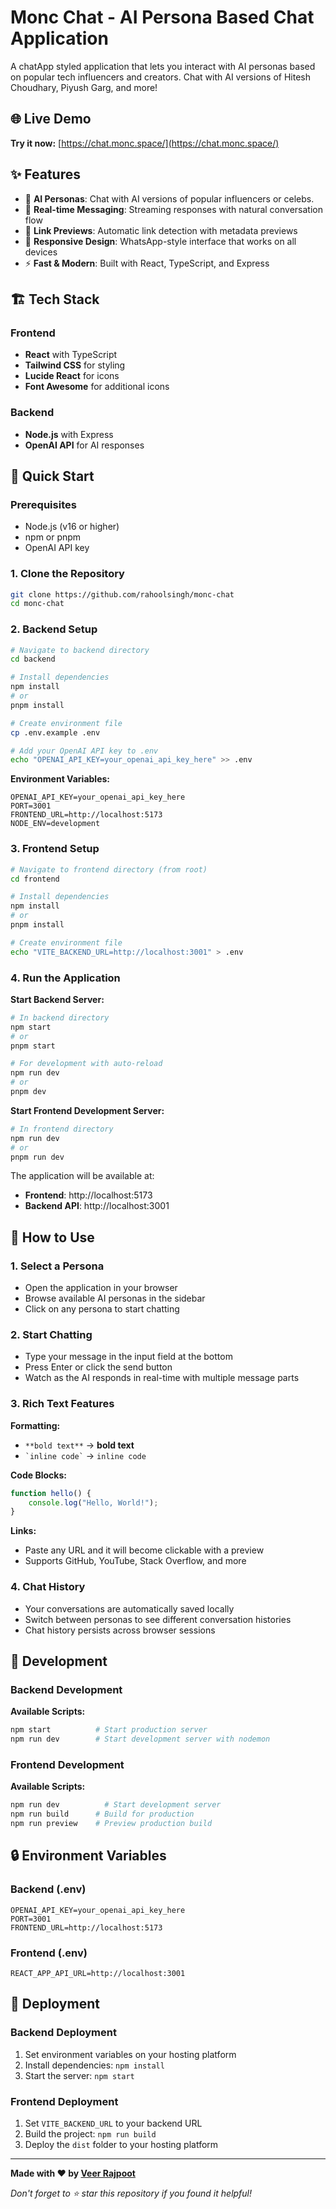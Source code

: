 # Monc Chat - AI Persona Based Chat Application

A chatApp styled application that lets you interact with AI personas based on popular tech influencers and creators. Chat with AI versions of Hitesh Choudhary, Piyush Garg, and more!

## 🌐 Live Demo

**Try it now:** [https://chat.monc.space/](https://chat.monc.space/)

## ✨ Features

-   🤖 **AI Personas**: Chat with AI versions of popular influencers or celebs.
-   💬 **Real-time Messaging**: Streaming responses with natural conversation flow
-   🔗 **Link Previews**: Automatic link detection with metadata previews
-   📱 **Responsive Design**: WhatsApp-style interface that works on all devices
-   ⚡ **Fast & Modern**: Built with React, TypeScript, and Express

## 🏗️ Tech Stack

### Frontend

-   **React** with TypeScript
-   **Tailwind CSS** for styling
-   **Lucide React** for icons
-   **Font Awesome** for additional icons

### Backend

-   **Node.js** with Express
-   **OpenAI API** for AI responses

## 🚀 Quick Start

### Prerequisites

-   Node.js (v16 or higher)
-   npm or pnpm
-   OpenAI API key

### 1. Clone the Repository

```bash
git clone https://github.com/rahoolsingh/monc-chat
cd monc-chat
```

### 2. Backend Setup

```bash
# Navigate to backend directory
cd backend

# Install dependencies
npm install
# or
pnpm install

# Create environment file
cp .env.example .env

# Add your OpenAI API key to .env
echo "OPENAI_API_KEY=your_openai_api_key_here" >> .env
```

**Environment Variables:**

```env
OPENAI_API_KEY=your_openai_api_key_here
PORT=3001
FRONTEND_URL=http://localhost:5173
NODE_ENV=development
```

### 3. Frontend Setup

```bash
# Navigate to frontend directory (from root)
cd frontend

# Install dependencies
npm install
# or
pnpm install

# Create environment file
echo "VITE_BACKEND_URL=http://localhost:3001" > .env
```

### 4. Run the Application

**Start Backend Server:**

```bash
# In backend directory
npm start
# or
pnpm start

# For development with auto-reload
npm run dev
# or
pnpm dev
```

**Start Frontend Development Server:**

```bash
# In frontend directory
npm run dev
# or
pnpm run dev
```

The application will be available at:

-   **Frontend**: http://localhost:5173
-   **Backend API**: http://localhost:3001

## 📖 How to Use

### 1. Select a Persona

-   Open the application in your browser
-   Browse available AI personas in the sidebar
-   Click on any persona to start chatting

### 2. Start Chatting

-   Type your message in the input field at the bottom
-   Press Enter or click the send button
-   Watch as the AI responds in real-time with multiple message parts

### 3. Rich Text Features

**Formatting:**

-   `**bold text**` → **bold text**
-   `` `inline code` `` → `inline code`

**Code Blocks:**

```javascript
function hello() {
    console.log("Hello, World!");
}
```

**Links:**

-   Paste any URL and it will become clickable with a preview
-   Supports GitHub, YouTube, Stack Overflow, and more

### 4. Chat History

-   Your conversations are automatically saved locally
-   Switch between personas to see different conversation histories
-   Chat history persists across browser sessions

## 🔧 Development

### Backend Development

**Available Scripts:**

```bash
npm start          # Start production server
npm run dev        # Start development server with nodemon
```

### Frontend Development

**Available Scripts:**

```bash
npm run dev          # Start development server
npm run build      # Build for production
npm run preview    # Preview production build
```

## 🔒 Environment Variables

### Backend (.env)

```env
OPENAI_API_KEY=your_openai_api_key_here
PORT=3001
FRONTEND_URL=http://localhost:5173
```

### Frontend (.env)

```env
REACT_APP_API_URL=http://localhost:3001
```

## 🚀 Deployment

### Backend Deployment

1. Set environment variables on your hosting platform
2. Install dependencies: `npm install`
3. Start the server: `npm start`

### Frontend Deployment

1. Set `VITE_BACKEND_URL` to your backend URL
2. Build the project: `npm run build`
3. Deploy the `dist` folder to your hosting platform

---

**Made with ❤️ by [Veer Rajpoot](https://veerrajpoot.com)**

_Don't forget to ⭐ star this repository if you found it helpful!_
